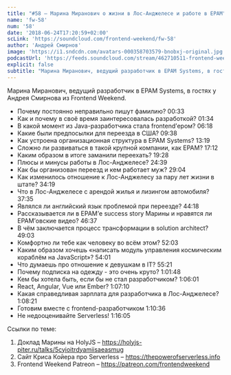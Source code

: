 ```yaml
---
title: "#58 – Марина Миранович о жизни в Лос-Анджелесе и работе в EPAM"
name: 'fw-58'
num: '58'
date: '2018-06-24T17:20:59+02:00'
scLink: 'https://soundcloud.com/frontend-weekend/fw-58'
author: 'Андрей Смирнов'
image: 'https://i1.sndcdn.com/avatars-000358703579-bnobxj-original.jpg'
podcastUrl: 'https://feeds.soundcloud.com/stream/462710511-frontend-weekend-fw-58.m4a'
explicit: false
subtitle: "Марина Миранович, ведущий разработчик в EPAM Systems, в гостях у Андрея Смирнова из Frontend Weekend.  "
---
```

Марина Миранович, ведущий разработчик в EPAM Systems, в гостях у Андрея Смирнова из Frontend Weekend.  

- Почему постоянно неправильно пишут фамилию? <timecode>00:33</timecode>
- Как и почему в своё время заинтересовалась разработкой? <timecode>01:34</timecode>
- В какой момент из Java-разработчика стала frontend’ером? <timecode>06:18</timecode>
- Какие были предпосылки для переезда в США? <timecode>09:38</timecode>
- Как устроена организационная структура в EPAM Systems? <timecode>13:19</timecode>
- Сложно ли развиваться в такой крупной компании, как EPAM? <timecode>17:12</timecode>
- Каким образом в итоге заманили переехать? <timecode>19:28</timecode>
- Плюсы и минусы работы в Лос-Анджелесе? <timecode>24:39</timecode>
- Как бы организован переезд и кем работает муж? <timecode>29:04</timecode>
- Как изменилось отношение к Лос-Анджелесу за пару лет жизни в штате? <timecode>34:19</timecode>
- Что в Лос-Анджелесе с арендой жилья и лизингом автомобиля? <timecode>37:35</timecode>
- Являлся ли английский язык проблемой при переезде? <timecode>44:18</timecode>
- Рассказывается ли в EPAM’е success story Марины и нравятся ли EPAM’овские видео? <timecode>46:37</timecode>
- В чём заключается процесс трансформации в solution architect? <timecode>49:03</timecode>
- Комфортно ли тебе как человеку во всём этом? <timecode>52:03</timecode>
- Каким образом хочешь «написать модуль управления космическим кораблём на JavaScript»? <timecode>54:01</timecode>
- Что думаешь про отношение к девушкам в IT? <timecode>55:21</timecode>
- Почему подписка на одежду - это очень круто? <timecode>1:01:48</timecode>
- Кем бы хотела быть, если бы не стал разработчиком? <timecode>1:06:01</timecode>
- React, Angular, Vue или Ember? <timecode>1:07:10</timecode>
- Какая справедливая зарплата для разработчика в Лос-Анджелесе? <timecode>1:08:21</timecode>
- Готовим вместе с frontend-разработчиком <timecode>1:10:36</timecode>
- Не недооценивайте Serverless! <timecode>1:16:05</timecode>

Ссылки по теме:
1) Доклад Марины на HolyJS – https://holyjs-piter.ru/talks/5cyioitrdyamiisaeasmug
2) Сайт Криса Койера про Serverless – https://thepowerofserverless.info
3) Frontend Weekend Patreon – https://patreon.com/frontendweekend